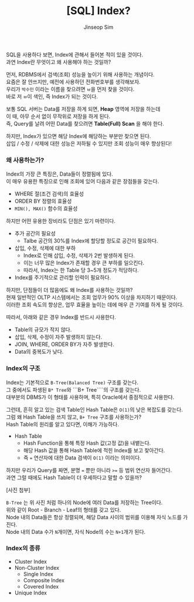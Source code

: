 ﻿---
layout: post
title: "[SQL] Index?"
categories: SQL
tags: [mysql]
author:
  - Jinseop Sim
---
SQL을 사용하다 보면, Index에 관해서 들어본 적이 있을 것이다.  
과연 Index란 무엇이고 왜 사용해야 하는 것일까?  

먼저, RDBMS에서 검색(조회) 성능을 높이기 위해 사용하는 개념이다.  
요즘은 잘 안쓰지만, 예전에 사용하던 전화번호부를 생각해보자.  
우리가 ```박수민``` 이라는 이름을 찾으려면 ```ㅂ```을 먼저 찾을 것이다.  
바로 저 ```ㅂ```이 색인, 즉 Index가 되는 것이다.  

보통 SQL 서버는 Data를 저장을 하게 되면, __Heap__ 영역에 저장을 하는데  
이 때, 아무 순서 없이 무작위로 저장을 하게 된다.  
즉, Query를 날려 어떤 Data를 찾으려면 __Table(Full) Scan__ 을 해야 한다.  

하지만, Index가 있으면 해당 Index에 해당하는 부분만 찾으면 된다.  
삽입 / 수정 / 삭제에 대한 성능은 저하될 수 있지만 조회 성능이 매우 향상된다!  

### 왜 사용하는가?
Index의 가장 큰 특징은, Data들이 정렬됨에 있다.  
이 매우 유용한 특징으로 인해 조회에 있어 다음과 같은 장점들을 갖는다.  
- WHERE 절(조건 검색)의 효율성
- ORDER BY 정렬의 효율성
- ```MIN(), MAX()``` 함수의 효율성

하지만 어떤 유용한 장비라도 단점은 있기 마련이다.  
- 추가 공간의 필요성
  - Talbe 공간의 30%를 Index에 할당할 정도로 공간이 필요하다.
- 삽입, 수정, 삭제에 대한 부하
  - Index로 인해 삽입, 수정, 삭제가 2번 발생하게 된다.
  - 이는 너무 많은 Index가 존재할 경우 큰 부하를 일으킨다.
  - 따라서, Index는 한 Table 당 3~5개 정도가 적당하다.
- Index를 주기적으로 관리할 인력이 필요하다.

하지만, 단점들이 더 많음에도 왜 Index를 사용하는 것일까?  
현재 일반적인 OLTP 시스템에서는 조회 업무가 90% 이상을 차지하기 때문이다.  
이러한 조회 속도의 향상은, 업무 효율을 높이는 데에 매우 큰 기여를 하게 될 것이다.  

따라서, 아래와 같은 경우 Index를 반드시 사용한다.  
- Table의 규모가 작지 않다.
- 삽입, 삭제, 수정이 자주 발생하지 않는다.
- JOIN, WHERE, ORDER BY가 자주 발생한다.
- Data의 중복도가 낮다.

### Index의 구조
Index는 기본적으로 ```B-Tree(Balanced Tree)``` 구조를 갖는다.  
그 중에서도 파생된 ```B* Tree```와 ```B+ Tree````의 구조를 갖는다.  
대부분의 DBMS가 이 형태를 사용하며, 특히 Oracle에서 중점적으로 사용한다.  

그런데, 흔히 알고 있는 검색 Table인 Hash Table은 ```O(1)```의 낮은 복잡도를 갖는다.  
그럼 왜 Hash Table을 쓰지 않고, ```B+ Tree``` 구조를 사용하는가?  
Hash Table의 원리를 알고 있다면, 이해가 가능하다.  

- Hash Table
  - Hash Function을 통해 특정 Hash 값(고정 값)을 내뱉는다.
  - 해당 Hash 값을 통해 Hash Table에 적힌 Index를 보고 찾아간다.
  - 즉 ```=``` 연산자에 대한 Data 검색이 ```O(1)``` 이라는 의미이다.  

하지만 우리가 Query를 짜면, 분명 ```=``` 뿐만 아니라 ```>=``` 등 범위 연산자 들어간다.  
과연 그럴 때에도 Hash Table이 더 우세하다고 말할 수 있을까?  

[사진 첨부]  

```B-Tree``` 는 위 사진 처럼 하나의 Node에 여러 Data를 저장하는 Tree이다.  
위와 같이 Root - Branch - Leaf의 형태를 갖고 있다.  
Node 내의 Data들은 항상 정렬되며, 해당 Data 사이의 범위를 이용해 자식 노드를 가진다.  
Node 내의 Data 수가 ```N```개이면, 자식 Node의 수는 ```N+1```개가 된다.  

### Index의 종류
- Cluster Index
- Non-Cluster Index
  - Single Index
  - Composite Index
  - Covered Index
- Unique Index